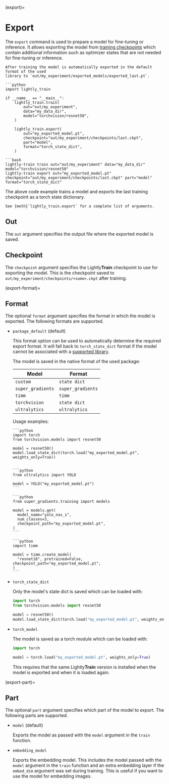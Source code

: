 (export)=

# Export

The `export` command is used to prepare a model for fine-tuning or inference. It allows
exporting the model from [training checkpoints](#train-output) which contain additional
information such as optimizer states that are not needed for fine-tuning or inference.

```{tip}
After training the model is automatically exported in the default format of the used 
library to `out/my_experiment/exported_models/exported_last.pt`.
```

````{tab} Python
```python
import lightly_train

if __name__ == "__main__":
    lightly_train.train(
        out="out/my_experiment",
        data="my_data_dir",
        model="torchvision/resnet50",
    )

    lightly_train.export(
        out="my_exported_model.pt",
        checkpoint="out/my_experiment/checkpoints/last.ckpt",
        part="model",
        format="torch_state_dict",
    )
````

````{tab} Command Line
```bash
lightly-train train out="out/my_experiment" data="my_data_dir" model="torchvision/resnet50"
lightly-train export out="my_exported_model.pt" checkpoint="out/my_experiment/checkpoints/last.ckpt" part="model" format="torch_state_dict"
````

The above code example trains a model and exports the last training checkpoint as a
torch state dictionary.

```{tip}
See {meth}`lightly_train.export` for a complete list of arguments.
```

## Out

The `out` argument specifies the output file where the exported model is saved.

## Checkpoint

The `checkpoint` argument specifies the Lightly**Train** checkpoint to use for exporting the
model. This is the checkpoint saved to `out/my_experiment/checkpoints/<some>.ckpt` after
training.

(export-format)=

## Format

The optional `format` argument specifies the format in which the model is exported. The following
formats are supported.

- `package_default` (default)

  This format option can be used to automatically determine the required export format.
  It will fall back to `torch_state_dict` format if the model cannot be associated with
  a [supported library](models/index.md#supported-libraries).

  The model is saved in the native format of the used package:

  | Model | Format |
  | --- | --- |
  | `custom` | `state dict` |
  | `super_gradients` | `super_gradients` |
  | `timm` | `timm` |
  | `torchvision` | `state dict` |
  | `ultralytics` | `ultralytics` |

  Usage examples:

  ````{dropdown} torchvision
  ```python
  import torch
  from torchvision.models import resnet50

  model = resnet50()
  model.load_state_dict(torch.load("my_exported_model.pt", weights_only=True))

  ````

  ```
  ```

  ````{dropdown} ultralytics
  ```python
  from ultralytics import YOLO

  model = YOLO("my_exported_model.pt")
  ```
  ````

  ````{dropdown} super_gradients
  ```python
  from super_gradients.training import models

  model = models.get(
    model_name="yolo_nas_s",
    num_classes=3,
    checkpoint_path="my_exported_model.pt",
  )
  ```
  ````

  ````{dropdown} timm
  ```python
  import timm

  model = timm.create_model(
    "resnet18", pretrained=False, checkpoint_path="my_exported_model.pt",
  )
  ```
  ````

- `torch_state_dict`

  Only the model's state dict is saved which can be loaded with:

  ```python
  import torch
  from torchvision.models import resnet50

  model = resnet50()
  model.load_state_dict(torch.load("my_exported_model.pt", weights_only=True))
  ```

- `torch_model`

  The model is saved as a torch module which can be loaded with:

  ```python
  import torch

  model = torch.load("my_exported_model.pt", weights_only=True)
  ```

  This requires that the same Lightly**Train** version is installed when the model is
  exported and when it is loaded again.

(export-part)=

## Part

The optional `part` argument specifies which part of the model to export. The following parts are
supported.

- `model` (default)

  Exports the model as passed with the `model` argument in the `train` function.

- `embedding_model`

  Exports the embedding model. This includes the model passed with the `model` argument
  in the `train` function and an extra embedding layer if the `embed_dim` argument was
  set during training. This is useful if you want to use the model for embedding images.
